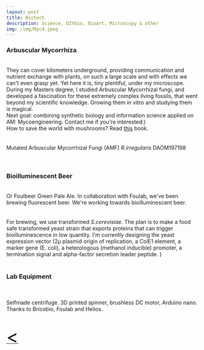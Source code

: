 ```yaml
---
layout: post
title: Biotech
description: Science, DIYbio, Bioart, Microscopy & other
img: /img/Myc4.jpeg
---
```

<h3>Arbuscular Mycorrhiza</h3>
<br>
They can cover kilometers  underground,
 providing communication and nutrient exchange with plants,
 on such a large scale and with effects we can't even grasp yet.
 Yet here it is, tiny plentiful, under my microscope.
 <br>
 During my Masters degree, I studied Arbuscular Mycorrhizal fungi, and developed a fascination for these extremely complex living fossils, that went beyond my scientific knowledge. Growing them in vitro and studying them is magical.
<br>
Next goal: combining synthetic biology and information science applied on AM: Mycoengineering. Contact me if you're interested:)
<br>
How to save the world with mushrooms? Read <a href="https://www.amazon.com/Mycelium-Running-Mushrooms-Help-World/dp/1580085792" target="blank">this</a> book.

<div class="img_row">
	<img class="col one" src="{{ site.baseurl }}/img/Myc1.jpeg" alt="" title=""/>
	<img class="col one" src="{{ site.baseurl }}/img/Myc2.jpeg" alt="" title=""/>
  <img class="col one" src="{{ site.baseurl }}/img/Myc3.jpeg" alt="" title=""/>
</div>

<div class="img_row">
  <img class="col one" src="{{ site.baseurl }}/img/Myc4.jpeg" alt="" title=""/>
	<img class="col one" src="{{ site.baseurl }}/img/Myc5.jpeg" alt="" title=""/>
  <img class="col one" src="{{ site.baseurl }}/img/Myc6.jpeg" alt="" title=""/>
</div>

<div class="col three caption">
Mutated Arbuscular Mycorrhizal Fungi (AMF) <i>R.irregularis</i> DAOM197198
</div>
<br>
<br>
<h3>Bioilluminescent Beer</h3>
<br>
Or Foulbeer Green Pale Ale.
In collaboration with Foulab, we've been brewing fluorescent beer. We're working towards bioilluminescent beer.

<div class="img_row">
	<img class="col three" src="{{ site.baseurl }}/img/beer1.jpeg" alt="" title=""/>
</div>
<br>
<br>
For brewing, we use transformed <i>S.cerevisiae</i>. The plan is to make a food safe transformed yeast strain that exports proteins that can trigger bioilluminescence in low quantity. I'm currently designing the yeast expression vector (2µ plasmid origin of replication, a ColE1 element, a marker gene (E. coli), a heterologous (methanol inducible) promoter, a termination signal and alpha-factor secretion leader peptide. )

<br>
<br>
<h3>Lab Equipment</h3>
<br>
<div class="img_row">
	<img class="col two" src="{{ site.baseurl }}/img/centr1.jpg" alt="" title="example image"/>
	<img class="col one" src="{{ site.baseurl }}/img/centr2.jpg" alt="" title="example image"/>
</div>
<div class="col three caption">
	Selfmade centrifuge. 3D printed spinner, brushless DC motor, Arduino nano. Thanks to Bricobio, Foulab and Helios.
</div>
<br>
<br>
<a href="javascript:javascript:history.go(-1)">  <font size="13"> < </font> </a>
<br>
<br/><br/><br/>
